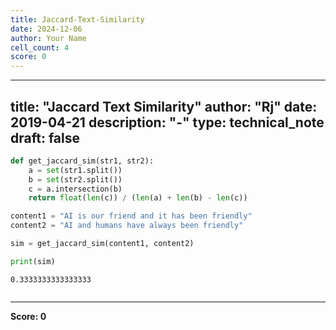 ```yaml
---
title: Jaccard-Text-Similarity
date: 2024-12-06
author: Your Name
cell_count: 4
score: 0
---
```


---
title: "Jaccard Text Similarity"
author: "Rj"
date: 2019-04-21
description: "-"
type: technical_note
draft: false
---

```python
def get_jaccard_sim(str1, str2): 
    a = set(str1.split()) 
    b = set(str2.split())
    c = a.intersection(b)
    return float(len(c)) / (len(a) + len(b) - len(c))
```


```python
content1 = "AI is our friend and it has been friendly"
content2 = "AI and humans have always been friendly"

sim = get_jaccard_sim(content1, content2)

print(sim)
```

    0.3333333333333333



```python

```


---
**Score: 0**
